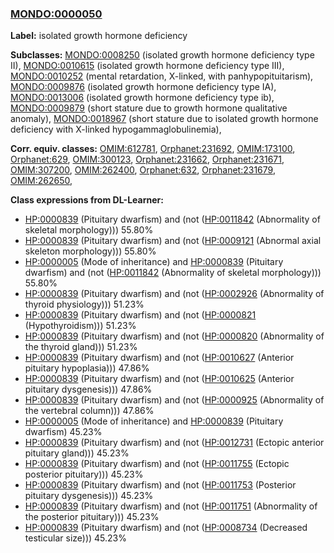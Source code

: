 
### [MONDO:0000050](http://purl.obolibrary.org/obo/MONDO_0000050)
**Label:** isolated growth hormone deficiency

**Subclasses:** [MONDO:0008250](http://purl.obolibrary.org/obo/MONDO_0008250) (isolated growth hormone deficiency type II), [MONDO:0010615](http://purl.obolibrary.org/obo/MONDO_0010615) (isolated growth hormone deficiency type III), [MONDO:0010252](http://purl.obolibrary.org/obo/MONDO_0010252) (mental retardation, X-linked, with panhypopituitarism), [MONDO:0009876](http://purl.obolibrary.org/obo/MONDO_0009876) (isolated growth hormone deficiency type IA), [MONDO:0013006](http://purl.obolibrary.org/obo/MONDO_0013006) (isolated growth hormone deficiency type ib), [MONDO:0009879](http://purl.obolibrary.org/obo/MONDO_0009879) (short stature due to growth hormone qualitative anomaly), [MONDO:0018967](http://purl.obolibrary.org/obo/MONDO_0018967) (short stature due to isolated growth hormone deficiency with X-linked hypogammaglobulinemia), 

**Corr. equiv. classes:** [OMIM:612781](http://purl.obolibrary.org/obo/OMIM_612781), [Orphanet:231692](http://www.orpha.net/ORDO/Orphanet_231692), [OMIM:173100](http://purl.obolibrary.org/obo/OMIM_173100), [Orphanet:629](http://www.orpha.net/ORDO/Orphanet_629), [OMIM:300123](http://purl.obolibrary.org/obo/OMIM_300123), [Orphanet:231662](http://www.orpha.net/ORDO/Orphanet_231662), [Orphanet:231671](http://www.orpha.net/ORDO/Orphanet_231671), [OMIM:307200](http://purl.obolibrary.org/obo/OMIM_307200), [OMIM:262400](http://purl.obolibrary.org/obo/OMIM_262400), [Orphanet:632](http://www.orpha.net/ORDO/Orphanet_632), [Orphanet:231679](http://www.orpha.net/ORDO/Orphanet_231679), [OMIM:262650](http://purl.obolibrary.org/obo/OMIM_262650), 

**Class expressions from DL-Learner:**

- [HP:0000839](http://purl.obolibrary.org/obo/HP_0000839) (Pituitary dwarfism) and (not ([HP:0011842](http://purl.obolibrary.org/obo/HP_0011842) (Abnormality of skeletal morphology))) 55.80%
- [HP:0000839](http://purl.obolibrary.org/obo/HP_0000839) (Pituitary dwarfism) and (not ([HP:0009121](http://purl.obolibrary.org/obo/HP_0009121) (Abnormal axial skeleton morphology))) 55.80%
- [HP:0000005](http://purl.obolibrary.org/obo/HP_0000005) (Mode of inheritance) and [HP:0000839](http://purl.obolibrary.org/obo/HP_0000839) (Pituitary dwarfism) and (not ([HP:0011842](http://purl.obolibrary.org/obo/HP_0011842) (Abnormality of skeletal morphology))) 55.80%
- [HP:0000839](http://purl.obolibrary.org/obo/HP_0000839) (Pituitary dwarfism) and (not ([HP:0002926](http://purl.obolibrary.org/obo/HP_0002926) (Abnormality of thyroid physiology))) 51.23%
- [HP:0000839](http://purl.obolibrary.org/obo/HP_0000839) (Pituitary dwarfism) and (not ([HP:0000821](http://purl.obolibrary.org/obo/HP_0000821) (Hypothyroidism))) 51.23%
- [HP:0000839](http://purl.obolibrary.org/obo/HP_0000839) (Pituitary dwarfism) and (not ([HP:0000820](http://purl.obolibrary.org/obo/HP_0000820) (Abnormality of the thyroid gland))) 51.23%
- [HP:0000839](http://purl.obolibrary.org/obo/HP_0000839) (Pituitary dwarfism) and (not ([HP:0010627](http://purl.obolibrary.org/obo/HP_0010627) (Anterior pituitary hypoplasia))) 47.86%
- [HP:0000839](http://purl.obolibrary.org/obo/HP_0000839) (Pituitary dwarfism) and (not ([HP:0010625](http://purl.obolibrary.org/obo/HP_0010625) (Anterior pituitary dysgenesis))) 47.86%
- [HP:0000839](http://purl.obolibrary.org/obo/HP_0000839) (Pituitary dwarfism) and (not ([HP:0000925](http://purl.obolibrary.org/obo/HP_0000925) (Abnormality of the vertebral column))) 47.86%
- [HP:0000005](http://purl.obolibrary.org/obo/HP_0000005) (Mode of inheritance) and [HP:0000839](http://purl.obolibrary.org/obo/HP_0000839) (Pituitary dwarfism) 45.23%
- [HP:0000839](http://purl.obolibrary.org/obo/HP_0000839) (Pituitary dwarfism) and (not ([HP:0012731](http://purl.obolibrary.org/obo/HP_0012731) (Ectopic anterior pituitary gland))) 45.23%
- [HP:0000839](http://purl.obolibrary.org/obo/HP_0000839) (Pituitary dwarfism) and (not ([HP:0011755](http://purl.obolibrary.org/obo/HP_0011755) (Ectopic posterior pituitary))) 45.23%
- [HP:0000839](http://purl.obolibrary.org/obo/HP_0000839) (Pituitary dwarfism) and (not ([HP:0011753](http://purl.obolibrary.org/obo/HP_0011753) (Posterior pituitary dysgenesis))) 45.23%
- [HP:0000839](http://purl.obolibrary.org/obo/HP_0000839) (Pituitary dwarfism) and (not ([HP:0011751](http://purl.obolibrary.org/obo/HP_0011751) (Abnormality of the posterior pituitary))) 45.23%
- [HP:0000839](http://purl.obolibrary.org/obo/HP_0000839) (Pituitary dwarfism) and (not ([HP:0008734](http://purl.obolibrary.org/obo/HP_0008734) (Decreased testicular size))) 45.23%


